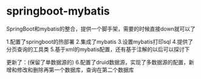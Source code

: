 # springboot-mybatis
SpringBoot和mybatis的整合，提供一个脚手架，需要的时候直接down就可以了

1.配置了springboot的热部署
2.集成了mybatis
3.设置mybatis打印sql
4.提供了分页查询的工具类
5.基于xml的mybatis配置，还有基于注解的以后可以探讨下

更新了：(保留了单数据源的)
6.配置了druid数据源，实现了多数据源的配置，新增和修改和删除再第一个数据库，查询在第二个数据库
